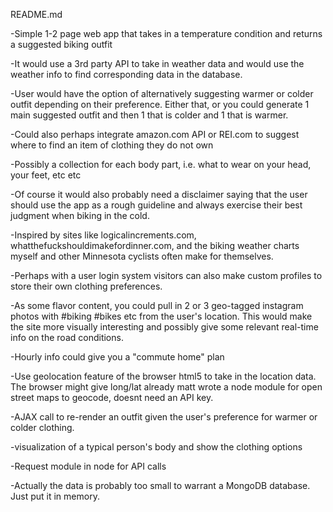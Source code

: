 README.md

-Simple 1-2 page web app that takes in a temperature condition and returns a suggested biking outfit

-It would use a 3rd party API to take in weather data and would use the weather info to find corresponding data in the database.

-User would have the option of alternatively suggesting warmer or colder outfit depending on their preference. Either that, or you could generate 1 main suggested outfit and then 1 that is colder and 1 that is warmer.

-Could also perhaps integrate amazon.com API or REI.com to suggest where to find an item of clothing they do not own

-Possibly a collection for each body part, i.e. what to wear on your head, your feet, etc etc

-Of course it would also probably need a disclaimer saying that the user should use the app as a rough guideline and always exercise their best judgment when biking in the cold.

-Inspired by sites like logicalincrements.com, whatthefuckshouldimakefordinner.com, and the biking weather charts myself and other Minnesota cyclists often make for themselves.

-Perhaps with a user login system visitors can also make custom profiles to store their own clothing preferences.

-As some flavor content, you could pull in 2 or 3 geo-tagged instagram photos with #biking #bikes etc from the user's location. This would make the site more visually interesting and possibly give some relevant real-time info on the road conditions.	

-Hourly info could give you a "commute home" plan

-Use geolocation feature of the browser html5 to take in the location data. The browser might give long/lat already
matt wrote a node module for open street maps to geocode, doesnt need an API key.

-AJAX call to re-render an outfit given the user's preference for warmer or colder clothing.

-visualization of a typical person's body and show the clothing options

-Request module in node for API calls

-Actually the data is probably too small to warrant a MongoDB database. Just put it in memory.